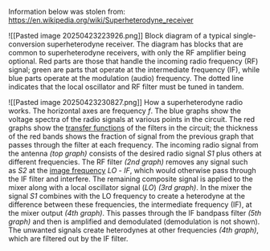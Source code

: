 Information below was stolen from:
https://en.wikipedia.org/wiki/Superheterodyne_receiver



![[Pasted image 20250423223926.png]]
Block diagram of a typical single-conversion superheterodyne receiver. The diagram has blocks that are common to superheterodyne receivers, with only the RF amplifier being optional. Red parts are those that handle the incoming radio frequency (RF) signal; green are parts that operate at the intermediate frequency (IF), while blue parts operate at the modulation (audio) frequency. The dotted line indicates that the local oscillator and RF filter must be tuned in tandem.





![[Pasted image 20250423230827.png]]
How a superheterodyne radio works. The horizontal axes are frequency _f_. The blue graphs show the voltage spectra of the radio signals at various points in the circuit. The red graphs show the [transfer functions](https://en.wikipedia.org/wiki/Transfer_function "Transfer function") of the filters in the circuit; the thickness of the red bands shows the fraction of signal from the previous graph that passes through the filter at each frequency. The incoming radio signal from the antenna _(top graph)_ consists of the desired radio signal _S1_ plus others at different frequencies. The RF filter _(2nd graph)_ removes any signal such as _S2_ at the [image frequency](https://en.wikipedia.org/wiki/Image_frequency "Image frequency") _LO_ - _IF_, which would otherwise pass through the IF filter and interfere. The remaining composite signal is applied to the mixer along with a local oscillator signal (_LO_) _(3rd graph)_. In the mixer the signal _S1_ combines with the LO frequency to create a heterodyne at the difference between these frequencies, the intermediate frequency (IF), at the mixer output _(4th graph)_. This passes through the IF bandpass filter _(5th graph)_ and then is amplified and demodulated (demodulation is not shown). The unwanted signals create heterodynes at other frequencies _(4th graph)_, which are filtered out by the IF filter.
